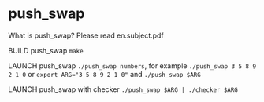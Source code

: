 # push_swap

What is push_swap? Please read en.subject.pdf

BUILD push_swap ``make``

LAUNCH push_swap ``./push_swap numbers``, for example ``./push_swap 3 5 8 9 2 1 0`` or 
``export ARG="3 5 8 9 2 1 0"`` and ``./push_swap $ARG``

LAUNCH push_swap with checker ``./push_swap $ARG | ./checker $ARG``
